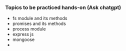### Topics to be practiced hands-on (Ask chatgpt)

- fs module and its methods
- promises and its methods
- process module
- express js
- mongoose
- 